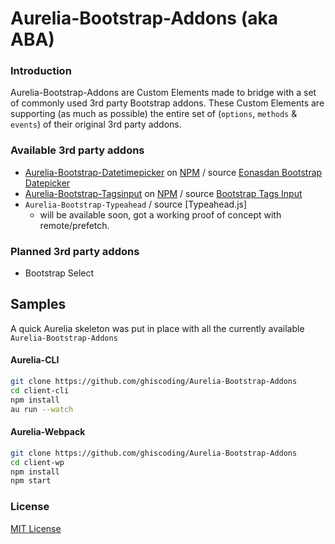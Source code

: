 # Aurelia-Bootstrap-Addons (aka ABA)

### Introduction
Aurelia-Bootstrap-Addons are Custom Elements made to bridge with a set of commonly used 3rd party Bootstrap addons. These Custom Elements are supporting (as much as possible) the entire set of (`options`, `methods` & `events`) of their original 3rd party addons. 

### Available 3rd party addons
* [Aurelia-Bootstrap-Datetimepicker](https://github.com/ghiscoding/Aurelia-Bootstrap-Addons/tree/master/aurelia-bootstrap-datetimepicker) on [NPM](https://www.npmjs.com/package/aurelia-bootstrap-datetimepicker) / source [Eonasdan Bootstrap Datepicker](https://eonasdan.github.io/bootstrap-datetimepicker/)
* [Aurelia-Bootstrap-Tagsinput](https://github.com/ghiscoding/Aurelia-Bootstrap-Addons/tree/master/aurelia-bootstrap-tagsinput) on [NPM](https://www.npmjs.com/package/aurelia-bootstrap-tagsinput) / source [Bootstrap Tags Input](http://bootstrap-tagsinput.github.io/bootstrap-tagsinput/examples/)
* `Aurelia-Bootstrap-Typeahead` / source [Typeahead.js]
  * will be available soon, got a working proof of concept with remote/prefetch.

### Planned 3rd party addons
* Bootstrap Select

## Samples
A quick Aurelia skeleton was put in place with all the currently available `Aurelia-Bootstrap-Addons`

#### Aurelia-CLI
```bash
git clone https://github.com/ghiscoding/Aurelia-Bootstrap-Addons
cd client-cli
npm install
au run --watch
```

#### Aurelia-Webpack
```bash
git clone https://github.com/ghiscoding/Aurelia-Bootstrap-Addons
cd client-wp
npm install
npm start
```

### License
[MIT License](https://github.com/ghiscoding/Aurelia-Bootstrap-Addons/blob/master/LICENSE)